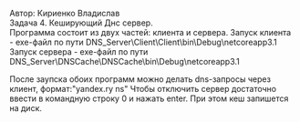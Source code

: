 Автор: Кириенко Владислав  
Задача 4. Кеширующий Днс сервер.  
Программа состоит из двух частей: клиента и сервера. 
Запуск клиента - exe-файл по пути DNS_Server\Client\Client\bin\Debug\netcoreapp3.1
Запуск сервера - exe-файл по пути DNS_Server\DNSCache\DNSCache\bin\Debug\netcoreapp3.1

После заупска обоих программ можно делать dns-запросы через клиент, формат:"yandex.ry ns"
Чтобы отключить сервер достаточно ввести в командную строку 0 и нажать enter. При этом кеш запишется на диск.